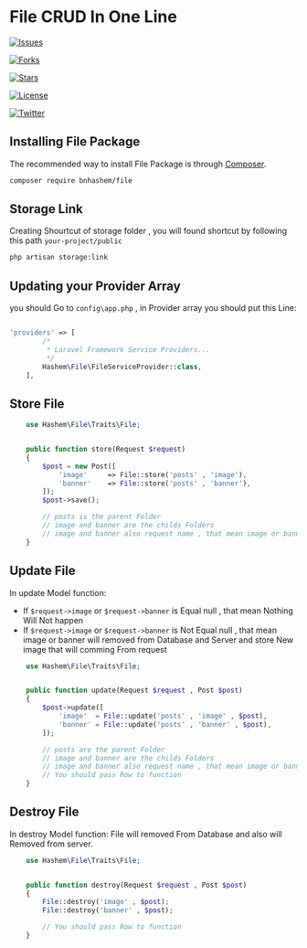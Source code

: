 # File CRUD In One Line
 [![Issues](https://img.shields.io/github/issues/BNhashem16/Images.svg?style=plastic&logo=appveyor)](https://github.com/BNhashem16/Images)

[![Forks](https://img.shields.io/github/forks/BNhashem16/Images.svg?style=plastic&logo=appveyor)](https://github.com/BNhashem16/Images)

[![Stars](https://img.shields.io/github/stars/BNhashem16/Images.svg?style=plastic&logo=appveyor)](https://github.com/BNhashem16/Images)

[![License](https://img.shields.io/github/license/BNhashem16/Images.svg?style=plastic&logo=appveyor)](https://github.com/BNhashem16/Images)

[![Twitter](https://img.shields.io/twitter/url?url=https://twitter.com/dev_hashem%2FBNhashem16%2FImages)](https://twitter.com/dev_hashem)

## Installing File Package

The recommended way to install File Package is through
[Composer](https://getcomposer.org/).

```bash
composer require bnhashem/file
```

## Storage Link

Creating Shourtcut of storage folder , you will found shortcut by following this path `your-project/public`

```bash
php artisan storage:link
```

## Updating your Provider Array

you should Go to `config\app.php` , in Provider array you should put this Line:

```php

'providers' => [
        /*
         * Laravel Framework Service Providers...
         */
        Hashem\File\FileServiceProvider::class,
    ],
```

## Store File

```php
    use Hashem\File\Traits\File;


    public function store(Request $request)
    {
        $post = new Post([
            'image'     => File::store('posts' , 'image'),
            'banner'    => File::store('posts' , 'banner'),
        ]);
        $post->save();

        // posts is the parent Folder 
        // image and banner are the childs Folders
        // image and banner also request name , that mean image or banner is required.
    }

```


## Update File

In update Model function: 
- If `$request->image` or `$request->banner` is Equal null , that mean Nothing Will Not happen
- If `$request->image` or `$request->banner` is Not Equal null , that mean image or banner will removed from Database and Server and store New image that will comming From request 

```php
    use Hashem\File\Traits\File;


    public function update(Request $request , Post $post)
    {
        $post->update([
            'image'  = File::update('posts' , 'image' , $post),
            'banner' = File::update('posts' , 'banner' , $post),
        ]);

        // posts are the parent Folder 
        // image and banner are the childs Folders
        // image and banner also request name , that mean image or banner is required.
        // You should pass Row to function
    }

```

## Destroy File

In destroy Model function: File will removed From Database and also will Removed from server.

```php
    use Hashem\File\Traits\File;


    public function destroy(Request $request , Post $post)
    {
        File::destroy('image' , $post);
        File::destroy('banner' , $post);

        // You should pass Row to function
    }

```

